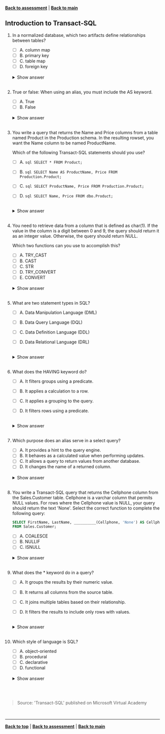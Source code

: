 <a id="top" />

<br/>


[**Back to assessment**](./assessment.md) |   [**Back to main**](../README.md) 

## Introduction to Transact-SQL

1. In a normalized database, which two artifacts define relationships between tables?

    - [ ] A. column map
    - [ ] B. primary key
    - [ ] C. table map
    - [ ] D. foreign key

    <br>

    <details>
    <summary>Show answer</summary>
    primary key & foreign key
    </details>

    <br>
	
2. True or false: When using an alias, you must include the AS keyword.

    - [ ] A. True
    - [ ] B. False
	
    <br>

    <details>
    <summary>Show answer</summary>
    False, the AS keyword is optional
    </details>

    <br>

3. 	You write a query that returns the Name and Price columns from a table named Product in the Production schema. In the resulting rowset, you want the Name column to be named ProductName.

    Which of the following Transact-SQL statements should you use?
    - [ ] A. 	 ```sql SELECT * FROM Product;  ```
    - [ ] B. 	 ```sql SELECT Name AS ProductName, Price FROM Production.Product;  ```
    - [ ] C. 	 ```sql SELECT ProductName, Price FROM Production.Product;  ```
    - [ ] D. 	 ```sql SELECT Name, Price FROM dbo.Product;  ```
	

    <br>

    <details>
    <summary>Show answer</summary>
    SELECT Name AS ProductName, Price FROM Production.Product;  
    </details>

    <br>


4. 	You need to retrieve data from a column that is defined as char(1). If the value in the column is a digit between 0 and 9, the query should return it as an integer value. Otherwise, the query should return NULL.

    Which two functions can you use to accomplish this?
    - [ ] A. 	TRY_CAST
    - [ ] B. 	CAST
    - [ ] C. 	STR
    - [ ] D. 	TRY_CONVERT
    - [ ] E. 	CONVERT

    <br>

    <details>
    <summary>Show answer</summary>
    TRY_CAST & TRY_CONVERT
    </details>

    <br>

5. 	What are two statement types in SQL?

    - [ ] A. 	Data Manipulation Language (DML)
    - [ ] B. 	Data Query Language (DQL)
    - [ ] C. 	Data Definition Language (DDL)
    - [ ] D. 	Data Relational Language (DRL)
	

    <br>

    <details>
    <summary>Show answer</summary>
    Data Manipulation Language (DML) & Data Definition Language (DDL)
    </details>

    <br>


6. 	What does the HAVING keyword do?

    - [ ] A. 	It filters groups using a predicate.
    - [ ] B. 	It applies a calculation to a row.
    - [ ] C. 	It applies a grouping to the query.
    - [ ] D. 	It filters rows using a predicate.
	
    
     <br>

    <details>
    <summary>Show answer</summary>
    It filters groups using a predicate.
    </details>

    <br>


7. 	Which purpose does an alias serve in a select query?

    - [ ] A. 	It provides a hint to the query engine.
    - [ ] B. 	It behaves as a calculated value when performing updates.
    - [ ] C. 	It allows a query to return values from another database.
    - [ ] D. 	It changes the name of a returned column.
 
    <br>

    <details>
    <summary>Show answer</summary>
    It changes the name of a returned column.
    </details>

    <br>


 
8. You write a Transact-SQL query that returns the Cellphone column from the Sales.Customer table. Cellphone is a varchar column that permits NULL values. For rows where the Cellphone value is NULL, your query should return the text 'None'. Select the correct function to complete the following query:
    ```sql
    SELECT FirstName, LastName, __________(Cellphone, 'None') AS Cellphone
    FROM Sales.Customer;
    ```
    - [ ] A. 	COALESCE
    - [ ] B. 	NULLIF
    - [ ] C. 	ISNULL

    <br>

    <details>
    <summary>Show answer</summary>
    ISNULL
    </details>

    <br>


	
9. 	What does the * keyword do in a query?

    - [ ] A. 	It groups the results by their numeric value.
    - [ ] B. 	It returns all columns from the source table.
    - [ ] C. 	It joins multiple tables based on their relationship.
    - [ ] D. 	It filters the results to include only rows with values.


    <br>

    <details>
    <summary>Show answer</summary>
    It returns all columns from the source table.
    </details>

    <br>


10. Which style of language is SQL?

    - [ ] A. 	object-oriented
    - [ ] B. 	procedural
    - [ ] C. 	declarative
    - [ ] D. 	functional

    <br>

    <details>
    <summary>Show answer</summary>
    Structured Query Language (SQL) is is a set-based, declarative programming language, not an imperative programming language like C or BASIC.
    </details>

    <br>

<br/>

> Source: 'Transact-SQL' published on Microsoft Virtual Academy

<br/>

------

[**Back to top**](#top) | [**Back to assessment**](./assessment.md) | [**Back to main**](../README.md) 